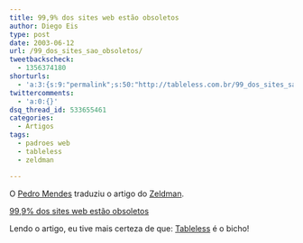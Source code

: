 ```yaml
---
title: 99,9% dos sites web estão obsoletos
author: Diego Eis
type: post
date: 2003-06-12
url: /99_dos_sites_sao_obsoletos/
tweetbackscheck:
  - 1356374180
shorturls:
  - 'a:3:{s:9:"permalink";s:50:"http://tableless.com.br/99_dos_sites_sao_obsoletos";s:7:"tinyurl";s:26:"http://tinyurl.com/4229bsl";s:4:"isgd";s:19:"http://is.gd/rqxsgt";}'
twittercomments:
  - 'a:0:{}'
dsq_thread_id: 533655461
categories:
  - Artigos
tags:
  - padroes web
  - tableless
  - zeldman

---
```

O <a href="http://www.pedromendes.com/" target="_blank">Pedro Mendes</a> traduziu o artigo do <a href="http://www.zeldman.com" target="_blank">Zeldman</a>.
  
<a href="http://www.pedromendes.com/words/zeldman-200305-99percent.html" target="_blank">99,9% dos sites web estão obsoletos</a>
  
Lendo o artigo, eu tive mais certeza de que: [Tableless][1] é o bicho!

 [1]: http://tableless.com.br/